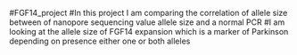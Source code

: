 #FGF14_project
#In this project I am comparing the correlation of allele size between of nanopore sequencing value allele size and a normal PCR
#I am looking at the allele size of FGF14 expansion which is a marker of Parkinson depending on presence either one or both alleles
